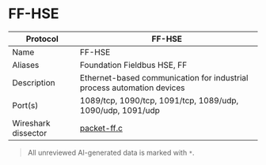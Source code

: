 # FF-HSE

| Protocol | FF-HSE |
|---|---|
| Name | FF-HSE |
| Aliases | Foundation Fieldbus HSE, FF |
| Description | Ethernet-based communication for industrial process automation devices |
| Port(s) | 1089/tcp, 1090/tcp, 1091/tcp, 1089/udp, 1090/udp, 1091/udp |
| Wireshark dissector | [packet-ff.c](https://github.com/wireshark/wireshark/blob/master/epan/dissectors/packet-ff.c) |



> All unreviewed AI-generated data is marked with `*`.
